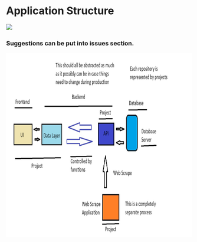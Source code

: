 # Application Structure
<img src="https://img.shields.io/badge/Still_In Progress-Can_Change-orange" /></a>

### Suggestions can be put into issues section.
<img src="Application_Frugl_Structure.jpg" width=1000 height=500/>
